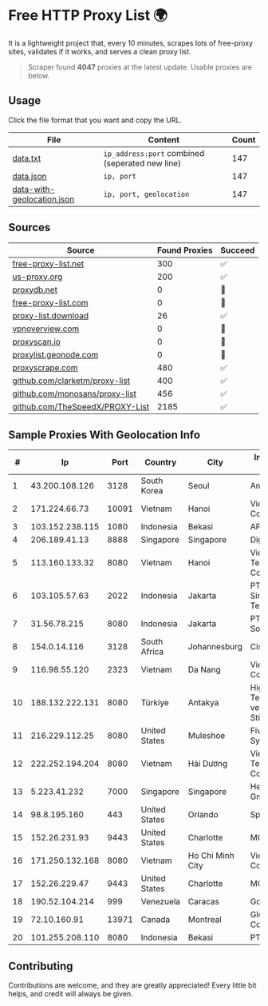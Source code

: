 
# Free HTTP Proxy List 🌍

It is a lightweight project that, every 10 minutes, scrapes lots of free-proxy sites, validates if it works, and serves a clean proxy list.


> Scraper found **4047** proxies at the latest update. Usable proxies are below.

## Usage

Click the file format that you want and copy the URL.


|File|Content|Count|
|----|-------|-----|
|[data.txt](https://raw.githubusercontent.com/themiralay/Proxy-List-World/master/data.txt)|`ip_address:port` combined (seperated new line)|147|
|[data.json](https://raw.githubusercontent.com/themiralay/Proxy-List-World/master/data.json)|`ip, port`|147|
|[data-with-geolocation.json](https://raw.githubusercontent.com/themiralay/Proxy-List-World/master/data-with-geolocation.json)|`ip, port, geolocation`|147|

## Sources

|Source|Found Proxies|Succeed|
|------|-------------|-------|
|[free-proxy-list.net](https://free-proxy-list.net)|300|✅|
|[us-proxy.org](https://www.us-proxy.org)|200|✅|
|[proxydb.net](http://proxydb.net)|0|🚫|
|[free-proxy-list.com](https://free-proxy-list.com/?page=&port=&type%5B%5D=http&type%5B%5D=https&up_time=0&search=Search)|0|🚫|
|[proxy-list.download](https://www.proxy-list.download/HTTP)|26|✅|
|[vpnoverview.com](https://vpnoverview.com/privacy/anonymous-browsing/free-proxy-servers)|0|🚫|
|[proxyscan.io](https://www.proxyscan.io)|0|🚫|
|[proxylist.geonode.com](https://proxylist.geonode.com/api/proxy-list?limit=300&page=1&sort_by=lastChecked&sort_type=desc&protocols=http,https)|0|🚫|
|[proxyscrape.com](https://api.proxyscrape.com/v2/?request=displayproxies&protocol=http&timeout=10000&country=all&ssl=all&anonymity=all)|480|✅|
|[github.com/clarketm/proxy-list](https://raw.githubusercontent.com/clarketm/proxy-list/master/proxy-list-raw.txt)|400|✅|
|[github.com/monosans/proxy-list](https://raw.githubusercontent.com/monosans/proxy-list/main/proxies/http.txt)|456|✅|
|[github.com/TheSpeedX/PROXY-List](https://raw.githubusercontent.com/TheSpeedX/PROXY-List/master/http.txt)|2185|✅|


## Sample Proxies With Geolocation Info

|#|Ip|Port|Country|City|Internet Service Provider|
|-|--|----|-------|----|-------------------------|
|1|43.200.108.126|3128|South Korea|Seoul|Amazon.com, Inc.|
|2|171.224.66.73|10091|Vietnam|Hanoi|Viettel Corporation|
|3|103.152.238.115|1080|Indonesia|Bekasi|APRIN|
|4|206.189.41.13|8888|Singapore|Singapore|DigitalOcean, LLC|
|5|113.160.133.32|8080|Vietnam|Hanoi|VietNam Post and Telecom Corporation|
|6|103.105.57.63|2022|Indonesia|Jakarta|PT Lambda Sinergi Telekomunikasi|
|7|31.56.78.215|8080|Indonesia|Jakarta|PT Perwira Media Solusi|
|8|154.0.14.116|3128|South Africa|Johannesburg|Cisp IP3|
|9|116.98.55.120|2323|Vietnam|Da Nang|Viettel Corporation|
|10|188.132.222.131|8080|Türkiye|Antakya|High Speed Telekomunikasyon ve Hab. Hiz. Ltd. Sti.|
|11|216.229.112.25|8080|United States|Muleshoe|Five Area Systems, LLC|
|12|222.252.194.204|8080|Vietnam|Hải Dương|VietNam Post and Telecom Corporation|
|13|5.223.41.232|7000|Singapore|Singapore|Hetzner Online GmbH|
|14|98.8.195.160|443|United States|Orlando|Spectrum|
|15|152.26.231.93|9443|United States|Charlotte|MCNC|
|16|171.250.132.168|8080|Vietnam|Ho Chi Minh City|Viettel Corporation|
|17|152.26.229.47|9443|United States|Charlotte|MCNC|
|18|190.52.104.214|999|Venezuela|Caracas|Gold Data USA Inc|
|19|72.10.160.91|13971|Canada|Montreal|GloboTech Communications|
|20|101.255.208.110|8080|Indonesia|Bekasi|PT Remala Abadi|



## Contributing

Contributions are welcome, and they are greatly appreciated! Every
little bit helps, and credit will always be given.

